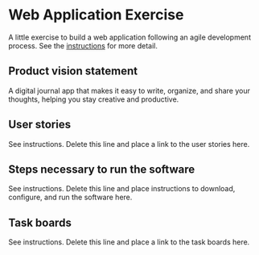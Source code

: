 # Web Application Exercise

A little exercise to build a web application following an agile development process. See the [instructions](instructions.md) for more detail.

## Product vision statement
A digital journal app that makes it easy to write, organize, and share your thoughts, helping you stay creative and productive.

## User stories

See instructions. Delete this line and place a link to the user stories here.

## Steps necessary to run the software

See instructions. Delete this line and place instructions to download, configure, and run the software here.

## Task boards

See instructions. Delete this line and place a link to the task boards here.
